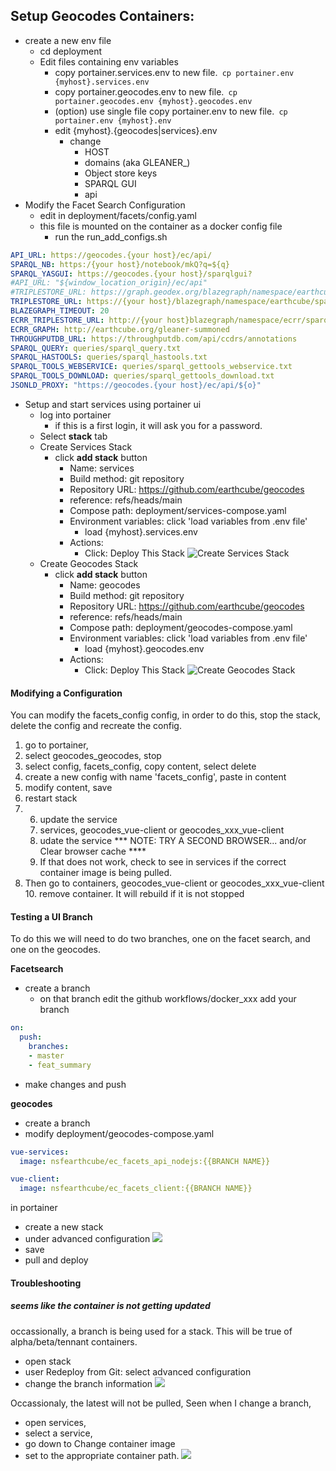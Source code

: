 ##  Setup Geocodes Containers:
  * create a new env file
    * cd deployment
    * Edit files containing env variables
      * copy portainer.services.env to new file.` cp portainer.env {myhost}.services.env`
      * copy portainer.geocodes.env to new file.` cp portainer.geocodes.env {myhost}.geocodes.env`
      * (option) use single file copy portainer.env to new file.` cp portainer.env {myhost}.env`
      * edit {myhost}.{geocodes|services}.env
        * change 
          * HOST
          * domains (aka GLEANER_)
          *  Object store keys
          * SPARQL GUI
          *  api
  * Modify the Facet Search Configuration
     * edit in deployment/facets/config.yaml
     * this file is mounted on the container as a docker config file
       * run the run_add_configs.sh
```yaml
API_URL: https://geocodes.{your host}/ec/api/
SPARQL_NB: https:/{your host}/notebook/mkQ?q=${q}
SPARQL_YASGUI: https://geocodes.{your host}/sparqlgui?
#API_URL: "${window_location_origin}/ec/api"
#TRIPLESTORE_URL: https://graph.geodex.org/blazegraph/namespace/earthcube/sparql
TRIPLESTORE_URL: https://{your host}/blazegraph/namespace/earthcube/sparql
BLAZEGRAPH_TIMEOUT: 20
ECRR_TRIPLESTORE_URL: http://{your host}blazegraph/namespace/ecrr/sparql
ECRR_GRAPH: http://earthcube.org/gleaner-summoned
THROUGHPUTDB_URL: https://throughputdb.com/api/ccdrs/annotations
SPARQL_QUERY: queries/sparql_query.txt
SPARQL_HASTOOLS: queries/sparql_hastools.txt
SPARQL_TOOLS_WEBSERVICE: queries/sparql_gettools_webservice.txt
SPARQL_TOOLS_DOWNLOAD: queries/sparql_gettools_download.txt
JSONLD_PROXY: "https://geocodes.{your host}/ec/api/${o}"
```
  * Setup and start services using portainer ui
    * log into portainer
      * if this is a first login, it will ask you for a password.
    * Select **stack** tab
    * Create Services Stack
      * click **add stack** button
          * Name: services
          * Build method: git repository
          * Repository URL: https://github.com/earthcube/geocodes
          * reference: refs/heads/main
          * Compose path: deployment/services-compose.yaml
          * Environment variables: click 'load variables from .env file'
            * load {myhost}.services.env
          * Actions: 
            * Click: Deploy This Stack 
  ![Create Services Stack](./images/create_services.png)
    * Create Geocodes Stack
      * click **add stack** button
        * Name: geocodes
        * Build method: git repository
        * Repository URL: https://github.com/earthcube/geocodes
        * reference: refs/heads/main
        * Compose path: deployment/geocodes-compose.yaml
        * Environment variables: click 'load variables from .env file'
          * load {myhost}.geocodes.env
        * Actions:
          * Click: Deploy This Stack
    ![Create Geocodes Stack](./images/create_geocodes_stack.png)

#### Modifying a Configuration

You can modify the facets_config config, in order to do this, stop the stack,
delete the config and recreate the config.

1. go to portainer, 
1. select geocodes_geocodes, stop
2. select config, facets_config, copy content, select delete
3. create a new config with name 'facets_config', paste in content
4. modify content, save
5. restart stack 
6. 6. update the service 
   7. services, geocodes_vue-client or geocodes_xxx_vue-client
   8. udate the service
*** NOTE: TRY A SECOND BROWSER... and/or Clear browser cache ****
   9. If that does not work, check to see in services if the correct container image is being pulled.
9. Then go to containers, geocodes_vue-client or geocodes_xxx_vue-client
   10. remove container. It will rebuild if it is not stopped 
#### Testing a UI Branch
To do this we will need to do two branches, one on the facet search, and one on the geocodes.

 **Facetsearch** 
* create a branch
  * on that branch edit the github workflows/docker_xxx add your branch
```yaml
on:
  push:
    branches:
    - master
    - feat_summary
```
* make changes and push

**geocodes**
* create a branch
* modify   deployment/geocodes-compose.yaml 
```yaml
vue-services:
  image: nsfearthcube/ec_facets_api_nodejs:{{BRANCH NAME}}
  ```

```yaml
vue-client:
  image: nsfearthcube/ec_facets_client:{{BRANCH NAME}}
  ```

in portainer
* create a new stack
* under advanced configuration
![](images/portainer_branch_deployment.png)
* save
* pull and deploy

#### Troubleshooting

##### seems like  the container is not getting updated
occassionally, a branch is being used for a stack. This will  be true of alpha/beta/tennant
containers.

* open stack
* user Redeploy from Git: select advanced configuration
* change the branch information
![](images/portainer_branch_deployment.png)

Occassionaly, the latest will not be pulled, Seen  when I  change a branch,

* open services, 
* select a service, 
* go down to Change container image
* set to the appropriate container path.
![](images/service_change_container.png)
